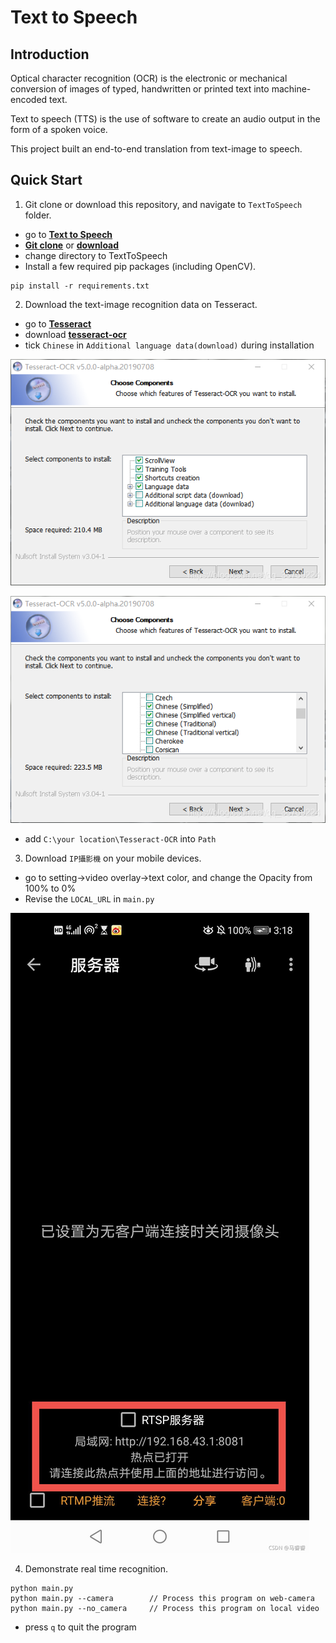 # Text to Speech

## Introduction

Optical character recognition (OCR) is the electronic or mechanical conversion of images of typed, handwritten or printed text into machine-encoded text.

Text to speech (TTS) is the use of software to create an audio output in the form of a spoken voice. 

This project built an end-to-end translation from text-image to speech. 

## Quick Start

1. Git clone or download this repository, and navigate to  `TextToSpeech`  folder.

  - go to [**Text to Speech**](https://github.com/tp6fu6m3/TextToSpeech)
  - [**Git clone**](https://github.com/tp6fu6m3/TextToSpeech.git) or [**download**](https://github.com/tp6fu6m3/TextToSpeech/archive/refs/heads/main.zip)
  - change directory to TextToSpeech
  - Install a few required pip packages (including OpenCV).

```
pip install -r requirements.txt
```

2. Download the text-image recognition data on Tesseract.
  - go to [**Tesseract**](https://github.com/UB-Mannheim/tesseract/wiki)
  - download [**tesseract-ocr**](https://digi.bib.uni-mannheim.de/tesseract/tesseract-ocr-w64-setup-v5.2.0.20220712.exe)
  - tick  `Chinese`  in `Additional language data(download)` during installation



![Alt text](/img/1.png?raw=true "Optional Title")

![Alt text](/img/2.png?raw=true "Optional Title")

- add  `C:\your location\Tesseract-OCR`  into `Path` 

3. Download  `IP攝影機` on your mobile devices.

- go to setting->video overlay->text color, and change the Opacity from 100% to 0%
- Revise the  `LOCAL_URL` in  `main.py` 

![Alt text](/img/3.jpg?raw=true "Optional Title")

4. Demonstrate real time recognition.

```
python main.py
python main.py --camera        // Process this program on web-camera
python main.py --no_camera     // Process this program on local video
```

-   press `q` to quit the program
